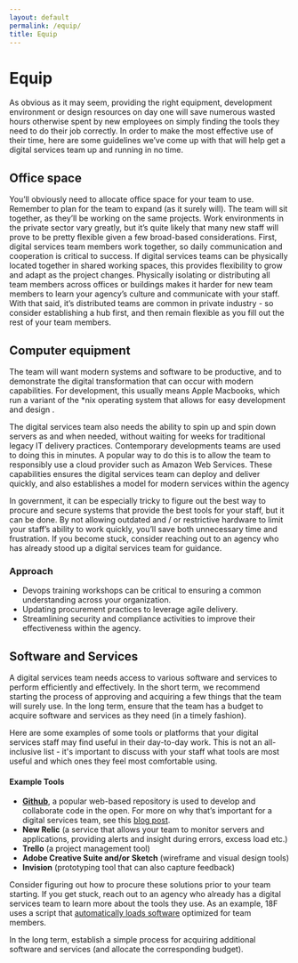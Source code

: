 ```yaml
---
layout: default
permalink: /equip/
title: Equip
---
```


# Equip

As obvious as it may seem, providing the right equipment, development
environment or design resources on day one will save numerous wasted hours
otherwise spent by new employees on simply finding the tools they need to do
their job correctly. In order to make the most effective use of their time,
here are some guidelines we’ve come up with that will help get a digital
services team up and running in no time.  
  
## Office space  
  
You’ll obviously need to allocate office space for your team to use. Remember
to plan for the team to expand (as it surely will). The team will sit together,
as they’ll be working on the same projects.  Work environments in the private
sector vary greatly, but it’s quite likely that many new staff will prove to be
pretty flexible given a few broad-based considerations. First, digital services
team members work together, so daily communication and cooperation is critical
to success. If digital services teams can be physically located together in
shared working spaces, this provides flexibility to grow and adapt as the
project changes. Physically isolating or distributing all team members across
offices or buildings makes it harder for new team members to learn your
agency’s culture and communicate with your staff. With that said, it’s
distributed teams are common in private industry - so consider establishing a
hub first, and then remain flexible as you fill out the rest of your team
members.

## Computer equipment

The team will want modern systems and software to be productive, and to
demonstrate the digital transformation that can occur with modern capabilities.
For development, this usually means Apple Macbooks, which run a variant of the
*nix operating system that allows for easy development and design . 

The digital services team also needs the ability to spin up and spin down
servers as and when needed, without waiting for weeks for traditional legacy IT
delivery practices. Contemporary developments teams are used to doing this in
minutes. A popular way to do this is to allow the team to responsibly use a
cloud provider such as Amazon Web Services. These capabilities ensures the
digital services team can deploy and deliver quickly, and also establishes a
model for modern services within the agency 

In government, it can be especially tricky to figure out the best way to
procure and secure systems that provide the best tools for your staff, but it
can be done. By not allowing outdated and / or restrictive hardware to limit
your staff’s ability to work quickly, you’ll save both unnecessary time and
frustration. If you become stuck, consider reaching out to an agency who has
already stood up a digital services team for guidance.

### Approach

* Devops training workshops can be critical to ensuring a common understanding across your organization. 
* Updating procurement practices to leverage agile delivery.
* Streamlining security and compliance activities to improve their effectiveness within the agency.

## Software and Services

A digital services team needs access to various software and services to
perform efficiently and effectively. In the short term, we recommend starting
the process of approving and acquiring a few things that the team will surely
use. In the long term, ensure that the team has a budget to acquire software
and services as they need (in a timely fashion). 

Here are some examples of some tools or platforms that your digital services
staff may find useful in their day-to-day work.  This is not an all-inclusive
list - it's important to discuss with your staff what tools are most useful and
which ones they feel most comfortable using.

#### Example Tools
* [**Github**](https://github.com/), a popular web-based repository is used to develop and collaborate code in the open. For more on why that’s important for a digital services team, see this [blog post](https://18f.gsa.gov/2015/03/03/how-to-use-github-and-the-terminal-a-guide/).
* **New Relic** (a service that allows your team to monitor servers and applications, providing alerts and insight during errors, excess load etc.) 
* **Trello** (a project management tool)
* **Adobe Creative Suite and/or Sketch** (wireframe and visual design tools)
* **Invision** (prototyping tool that can also capture feedback)

Consider figuring out how to procure these solutions prior to your team
starting.   If you get stuck, reach out to an agency who already has a digital
services team to learn more about the tools they use.   As an example, 18F uses
a script that [automatically loads software](https://github.com/18F/laptop)
optimized for team members.

In the long term, establish a simple process for acquiring additional software
and services (and allocate the corresponding budget). 
